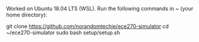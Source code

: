 Worked on Ubuntu 18.04 LTS (WSL).  Run the following commands in ~ (your home directory):

git clone https://github.com/norandomtechie/ece270-simulator
cd ~/ece270-simulator
sudo bash setup/setup.sh
